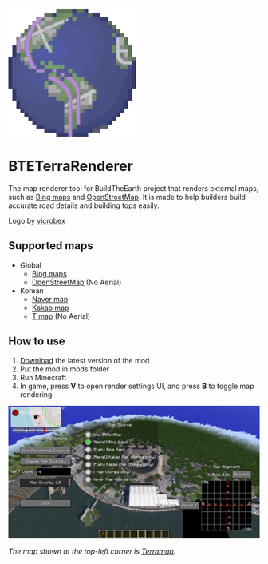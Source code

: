 ![Logo](src/main/resources/assets/bte_tr/textures/icon.png)
# BTETerraRenderer
The map renderer tool for BuildTheEarth project that renders external maps, such as [Bing maps](https://www.bing.com/maps) and [OpenStreetMap](http://openstreetmap.org/). It is made to help builders build accurate road details and building tops easily.

Logo by [vicrobex](https://github.com/vicrobex)


## Supported maps

* Global
  * [Bing maps](https://www.bing.com/maps)
  * [OpenStreetMap](http://openstreetmap.org/) (No Aerial)
* Korean
  * [Naver map](https://map.naver.com/)
  * [Kakao map](https://map.kakao.com/)
  * [T map](https://www.tmap.co.kr/) (No Aerial)



## How to use

1. [Download][latest version download link] the latest version of the mod
2. Put the mod in mods folder
3. Run Minecraft
4. In game, press **V** to open render settings UI, and press **B** to toggle map rendering

![Reference screenshot](docs/screenshot0.png "Location: Manhattan, New York (40.70339 N, 74.01777 W)")

*The map shown at the top-left corner is [Terramap](https://github.com/SmylerMC/terramap).*

[latest version download link]: https://github.com/tf2mandeokyi/BTETerraRenderer/releases/download/1.01.4/mapdisp4bte-1.01.4.jar
